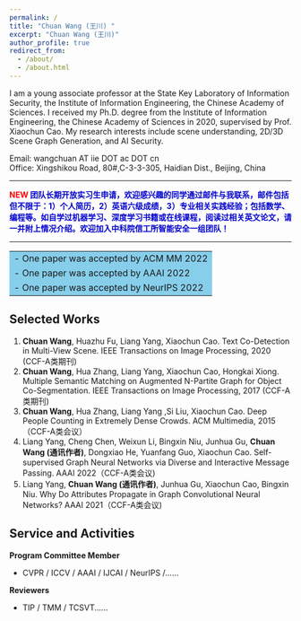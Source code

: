 ```yaml
---
permalink: /
title: "Chuan Wang (王川) "
excerpt: "Chuan Wang (王川)"
author_profile: true
redirect_from: 
  - /about/
  - /about.html
---
```


I am a young associate professor at the State Key Laboratory of Information Security, the Institute of Information Engineering, the Chinese Academy of Sciences. I received my Ph.D. degree from the Institute of Information Engineering, the Chinese Academy of Sciences in 2020, supervised by Prof. Xiaochun Cao. My research interests include scene understanding, 2D/3D Scene Graph Generation, and AI Security.

Email: wangchuan AT iie DOT ac DOT cn <br>
Office: Xingshikou Road, 80#,C-3-3-305, Haidian Dist., Beijing, China

------
**<font color=red>NEW</font> <font color=MediumBlue>团队长期开放实习生申请，欢迎感兴趣的同学通过邮件与我联系，邮件包括但不限于：1）个人简历，2）英语六级成绩，3）专业相关实践经验；包括数学、编程等。如自学过机器学习、深度学习书籍或在线课程，阅读过相关英文论文，请一并附上情况介绍。欢迎加入中科院信工所智能安全一组团队！</font>**




------

  


    
    
<table><tr><td bgcolor=SkyBlue>
- One paper was accepted by ACM MM 2022
</td></tr>
<tr><td bgcolor=SkyBlue>
- One paper was accepted by AAAI 2022
</td></tr><tr><td bgcolor=SkyBlue>
- One paper was accepted by NeurIPS 2022</td></tr>
</table>

Selected Works
------
1.	**Chuan Wang**, Huazhu Fu, Liang Yang, Xiaochun Cao. Text Co-Detection in Multi-View Scene. IEEE Transactions on Image Processing, 2020 (CCF-A类期刊)
2.	**Chuan Wang**, Hua Zhang, Liang Yang, Xiaochun Cao, Hongkai Xiong. Multiple Semantic Matching on Augmented N-Partite Graph for Object Co-Segmentation. IEEE Transactions on Image Processing, 2017 (CCF-A类期刊)
3.	**Chuan Wang**, Hua Zhang, Liang Yang ,Si Liu, Xiaochun Cao. Deep People Counting in Extremely Dense Crowds. ACM Multimedia, 2015（CCF-A类会议）
4.	Liang Yang, Cheng Chen, Weixun Li, Bingxin Niu, Junhua Gu, **Chuan Wang (通讯作者)**, Dongxiao He, Yuanfang Guo, Xiaochun Cao. Self-supervised Graph Neural Networks via Diverse and Interactive Message Passing. AAAI 2022（CCF-A类会议)
5.	Liang Yang, **Chuan Wang (通讯作者)**, Junhua Gu, Xiaochun Cao, Bingxin Niu. Why Do Attributes Propagate in Graph Convolutional Neural Networks? AAAI 2021（CCF-A类会议)


Service and Activities
------
**Program Committee Member**
  - CVPR / ICCV / AAAI / IJCAI / NeurIPS /......

**Reviewers**
- TIP / TMM / TCSVT......


